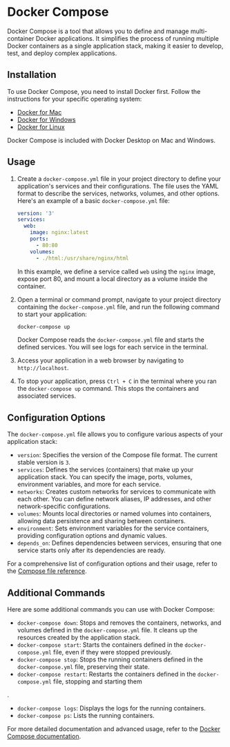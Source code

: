 # Docker Compose

Docker Compose is a tool that allows you to define and manage multi-container Docker applications. It simplifies the process of running multiple Docker containers as a single application stack, making it easier to develop, test, and deploy complex applications.

## Installation

To use Docker Compose, you need to install Docker first. Follow the instructions for your specific operating system:

- [Docker for Mac](https://docs.docker.com/docker-for-mac/install/)
- [Docker for Windows](https://docs.docker.com/docker-for-windows/install/)
- [Docker for Linux](https://docs.docker.com/engine/install/)

Docker Compose is included with Docker Desktop on Mac and Windows.

## Usage

1. Create a `docker-compose.yml` file in your project directory to define your application's services and their configurations. The file uses the YAML format to describe the services, networks, volumes, and other options. Here's an example of a basic `docker-compose.yml` file:

   ```yaml
   version: '3'
   services:
     web:
       image: nginx:latest
       ports:
         - 80:80
       volumes:
         - ./html:/usr/share/nginx/html
   ```

   In this example, we define a service called `web` using the `nginx` image, expose port 80, and mount a local directory as a volume inside the container.

2. Open a terminal or command prompt, navigate to your project directory containing the `docker-compose.yml` file, and run the following command to start your application:

   ```bash
   docker-compose up
   ```

   Docker Compose reads the `docker-compose.yml` file and starts the defined services. You will see logs for each service in the terminal.

3. Access your application in a web browser by navigating to `http://localhost`.

4. To stop your application, press `Ctrl + C` in the terminal where you ran the `docker-compose up` command. This stops the containers and associated services.

## Configuration Options

The `docker-compose.yml` file allows you to configure various aspects of your application stack:

- `version`: Specifies the version of the Compose file format. The current stable version is `3`.
- `services`: Defines the services (containers) that make up your application stack. You can specify the image, ports, volumes, environment variables, and more for each service.
- `networks`: Creates custom networks for services to communicate with each other. You can define network aliases, IP addresses, and other network-specific configurations.
- `volumes`: Mounts local directories or named volumes into containers, allowing data persistence and sharing between containers.
- `environment`: Sets environment variables for the service containers, providing configuration options and dynamic values.
- `depends_on`: Defines dependencies between services, ensuring that one service starts only after its dependencies are ready.

For a comprehensive list of configuration options and their usage, refer to the [Compose file reference](https://docs.docker.com/compose/compose-file/).

## Additional Commands

Here are some additional commands you can use with Docker Compose:

- `docker-compose down`: Stops and removes the containers, networks, and volumes defined in the `docker-compose.yml` file. It cleans up the resources created by the application stack.
- `docker-compose start`: Starts the containers defined in the `docker-compose.yml` file, even if they were stopped previously.
- `docker-compose stop`: Stops the running containers defined in the `docker-compose.yml` file, preserving their state.
- `docker-compose restart`: Restarts the containers defined in the `docker-compose.yml` file, stopping and starting them

.
- `docker-compose logs`: Displays the logs for the running containers.
- `docker-compose ps`: Lists the running containers.

For more detailed documentation and advanced usage, refer to the [Docker Compose documentation](https://docs.docker.com/compose/).